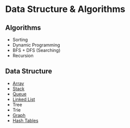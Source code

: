 # Data Structure & Algorithms

## Algorithms
 * Sorting
 * Dynamic Programming
 * BFS + DFS (Searching)
 * Recursion
 
## Data Structure
* [Array](https://github.com/unknown-cat/data-structure-and-algorithms/tree/master/array)
* [Stack](https://github.com/unknown-cat/data-structure-and-algorithms/tree/master/queues)
* [Queue](https://github.com/unknown-cat/data-structure-and-algorithms/tree/master/queues)
* [Linked List](https://github.com/unknown-cat/data-structure-and-algorithms/tree/master/linked-list)
* Tree
* Trie
* [Graph](https://github.com/unknown-cat/data-structure-and-algorithms/tree/master/graph)
* [Hash Tables](https://github.com/unknown-cat/data-structure-and-algorithms/tree/master/hash-tables)
